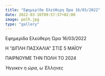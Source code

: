 ```yaml
---
title: "Εφημερίδα Ελεύθερη Ώρα 16/03/2022"
date: 2022-03-16T09:57:57+02:00
image: polh.jpg
type: "gallery"
---
```


Εφημερίδα Ελεύθερη Ώρα 16/03/2022

Η "ΔΙΠΛΗ ΠΑΣΧΑΛΙΑ" ΣΤΙΣ 5 ΜΑΪΟΥ

ΠΑΙΡΝΟΥΜΕ ΤΗΝ ΠΟΛΗ ΤΟ 2024

*Ήγγικεν η ώρα, ω Έλληνες*
